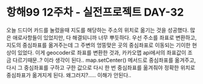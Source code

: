 # 항해99 12주차 - 실전프로젝트 DAY-32

오늘 드디어 카드를 눌렀을때 지도를 해당하는 주소의 위치로 옮기는 것을 성공했다.
많은 애로사항들이 있었지만, 다 해결되니까 너무 뿌듯하다.
우선 주소를 좌표로 변환하고, 지도의 중심좌표를 옮겨주는데 그 주변의 엉뚱맞은 곳의 중심좌표로 이동되는 기이한 현상이 있었다.
이게 geocoder로 좌표를 변환한 것과, 카카오맵 api에서의 좌표값이 조금 다르기때문..? 이라 생각이 된다.. map.setCenter() 메서드로 중심좌표를 옮겨주고, 다시 그 중심좌표를 구하고 구한 값으로 다시 한 번 중심좌표를 옮겨줘야 정확한 위치로 중심좌표가 옮겨지게 된다. 왜그러지?..... 이해가 안된다..
